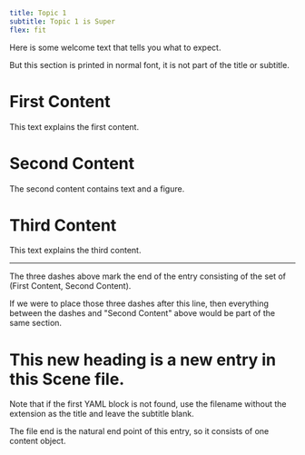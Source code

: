 ```yaml
title: Topic 1
subtitle: Topic 1 is Super
flex: fit
```

Here is some welcome text that tells you what to expect.

But this section is printed in normal font, it is not part of the title or subtitle.

# First Content

This text explains the first content.

# Second Content

The second content contains text and a figure.

# Third Content

This text explains the third content.

---

The three dashes above mark the end of the entry consisting of the set of (First Content, Second Content).

If we were to place those three dashes after this line, then everything between the dashes and "Second Content" above would be part of the same section.

# This new heading is a new entry in this Scene file.

Note that if the first YAML block is not found, use the filename without the extension as the title and leave the subtitle blank.

The file end is the natural end point of this entry, so it consists of one content object.
